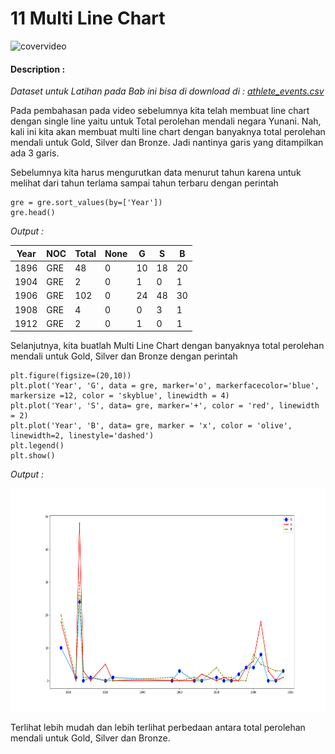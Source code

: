 # 11 Multi Line Chart

![covervideo](http://bit.ly/makeaicovervideo)

#### **Description :**
_Dataset untuk Latihan pada Bab ini bisa di download di : 
[athlete_events.csv](https://drive.google.com/file/d/1M5KLfA9DpVWiKqVQ9bwjFJWcl0yl-9TX/view?usp=sharing)_

Pada pembahasan pada video sebelumnya kita telah membuat line chart dengan single line yaitu untuk Total perolehan mendali  negara Yunani. Nah, kali ini kita akan membuat multi line chart dengan banyaknya total perolehan mendali untuk Gold, Silver dan Bronze. Jadi nantinya garis yang ditampilkan ada 3 garis.

Sebelumnya kita harus mengurutkan data menurut tahun karena untuk melihat dari tahun terlama sampai tahun terbaru dengan perintah
```
gre = gre.sort_values(by=['Year'])
gre.head()
```
*Output :*

| Year | NOC | Total | None | G  | S  | B  |
|------|-----|-------|------|----|----|----|
| 1896 | GRE | 48    | 0    | 10 | 18 | 20 |
| 1904 | GRE | 2     | 0    | 1  | 0  | 1  |
| 1906 | GRE | 102   | 0    | 24 | 48 | 30 |
| 1908 | GRE | 4     | 0    | 0  | 3  | 1  |
| 1912 | GRE | 2     | 0    | 1  | 0  | 1  |

Selanjutnya, kita buatlah Multi Line Chart dengan banyaknya total perolehan mendali untuk Gold, Silver dan Bronze dengan perintah
```
plt.figure(figsize=(20,10))
plt.plot('Year', 'G', data = gre, marker='o', markerfacecolor='blue', markersize =12, color = 'skyblue', linewidth = 4)
plt.plot('Year', 'S', data= gre, marker='+', color = 'red', linewidth = 2)
plt.plot('Year', 'B', data= gre, marker = 'x', color = 'olive', linewidth=2, linestyle='dashed')
plt.legend()
plt.show()
```
*Output :*

<img src ="https://github.com/BenedictusAryo/documents_assets/raw/master/New%20CourseMap/Basic%20Course/3_Basic%20Visualization/Assets/Figure_7.png" width="560" height="360" align="center"/>

Terlihat lebih mudah dan lebih terlihat perbedaan antara total perolehan mendali untuk Gold, Silver dan Bronze. 
